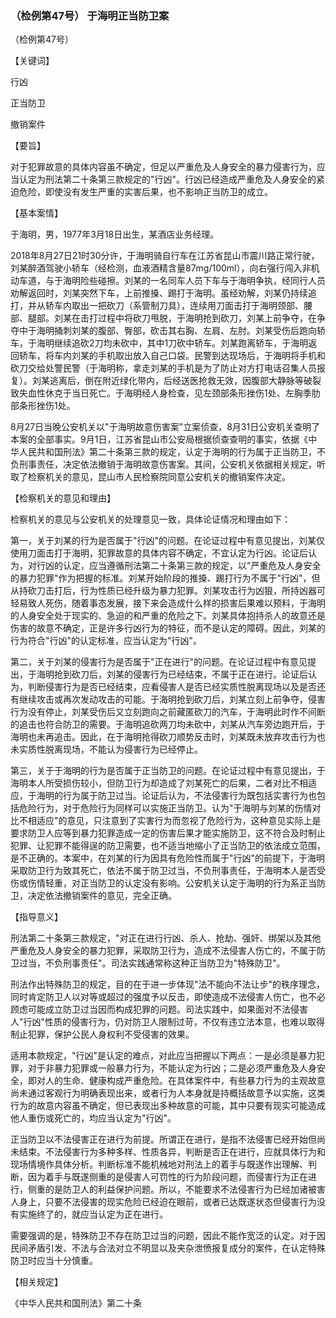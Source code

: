 ### （检例第47号） 于海明正当防卫案

（检例第47号）

【关键词】

行凶

正当防卫

撤销案件

【要旨】

对于犯罪故意的具体内容虽不确定，但足以严重危及人身安全的暴力侵害行为，应当认定为刑法第二十条第三款规定的"行凶"。行凶已经造成严重危及人身安全的紧迫危险，即使没有发生严重的实害后果，也不影响正当防卫的成立。

【基本案情】

于海明，男，1977年3月18日出生，某酒店业务经理。

2018年8月27日21时30分许，于海明骑自行车在江苏省昆山市震川路正常行驶，刘某醉酒驾驶小轿车（经检测，血液酒精含量87mg/100ml），向右强行闯入非机动车道，与于海明险些碰擦。刘某的一名同车人员下车与于海明争执，经同行人员劝解返回时，刘某突然下车，上前推搡、踢打于海明。虽经劝解，刘某仍持续追打，并从轿车内取出一把砍刀（系管制刀具），连续用刀面击打于海明颈部、腰部、腿部。刘某在击打过程中将砍刀甩脱，于海明抢到砍刀，刘某上前争夺，在争夺中于海明捅刺刘某的腹部、臀部，砍击其右胸、左肩、左肘。刘某受伤后跑向轿车，于海明继续追砍2刀均未砍中，其中1刀砍中轿车。刘某跑离轿车，于海明返回轿车，将车内刘某的手机取出放入自己口袋。民警到达现场后，于海明将手机和砍刀交给处警民警（于海明称，拿走刘某的手机是为了防止对方打电话召集人员报复）。刘某逃离后，倒在附近绿化带内，后经送医抢救无效，因腹部大静脉等破裂致失血性休克于当日死亡。于海明经人身检查，见左颈部条形挫伤1处、左胸季肋部条形挫伤1处。

8月27日当晚公安机关以"于海明故意伤害案"立案侦查，8月31日公安机关查明了本案的全部事实。9月1日，江苏省昆山市公安局根据侦查查明的事实，依据《中华人民共和国刑法》第二十条第三款的规定，认定于海明的行为属于正当防卫，不负刑事责任，决定依法撤销于海明故意伤害案。其间，公安机关依据相关规定，听取了检察机关的意见，昆山市人民检察院同意公安机关的撤销案件决定。

【检察机关的意见和理由】

检察机关的意见与公安机关的处理意见一致，具体论证情况和理由如下：

第一，关于刘某的行为是否属于"行凶"的问题。在论证过程中有意见提出，刘某仅使用刀面击打于海明，犯罪故意的具体内容不确定，不宜认定为行凶。论证后认为，对行凶的认定，应当遵循刑法第二十条第三款的规定，以"严重危及人身安全的暴力犯罪"作为把握的标准。刘某开始阶段的推搡、踢打行为不属于"行凶"，但从持砍刀击打后，行为性质已经升级为暴力犯罪。刘某攻击行为凶狠，所持凶器可轻易致人死伤，随着事态发展，接下来会造成什么样的损害后果难以预料，于海明的人身安全处于现实的、急迫的和严重的危险之下。刘某具体抱持杀人的故意还是伤害的故意不确定，正是许多行凶行为的特征，而不是认定的障碍。因此，刘某的行为符合"行凶"的认定标准，应当认定为"行凶"。

第二，关于刘某的侵害行为是否属于"正在进行"的问题。在论证过程中有意见提出，于海明抢到砍刀后，刘某的侵害行为已经结束，不属于正在进行。论证后认为，判断侵害行为是否已经结束，应看侵害人是否已经实质性脱离现场以及是否还有继续攻击或再次发动攻击的可能。于海明抢到砍刀后，刘某立刻上前争夺，侵害行为没有停止，刘某受伤后又立刻跑向之前藏匿砍刀的汽车，于海明此时作不间断的追击也符合防卫的需要。于海明追砍两刀均未砍中，刘某从汽车旁边跑开后，于海明也未再追击。因此，在于海明抢得砍刀顺势反击时，刘某既未放弃攻击行为也未实质性脱离现场，不能认为侵害行为已经停止。

第三，关于于海明的行为是否属于正当防卫的问题。在论证过程中有意见提出，于海明本人所受损伤较小，但防卫行为却造成了刘某死亡的后果，二者对比不相适应，于海明的行为属于防卫过当。论证后认为，不法侵害行为既包括实害行为也包括危险行为，对于危险行为同样可以实施正当防卫。认为"于海明与刘某的伤情对比不相适应"的意见，只注意到了实害行为而忽视了危险行为，这种意见实际上是要求防卫人应等到暴力犯罪造成一定的伤害后果才能实施防卫，这不符合及时制止犯罪、让犯罪不能得逞的防卫需要，也不适当地缩小了正当防卫的依法成立范围，是不正确的。本案中，在刘某的行为因具有危险性而属于"行凶"的前提下，于海明采取防卫行为致其死亡，依法不属于防卫过当，不负刑事责任，于海明本人是否受伤或伤情轻重，对正当防卫的认定没有影响。公安机关认定于海明的行为系正当防卫，决定依法撤销案件的意见，完全正确。

【指导意义】

刑法第二十条第三款规定，"对正在进行行凶、杀人、抢劫、强奸、绑架以及其他严重危及人身安全的暴力犯罪，采取防卫行为，造成不法侵害人伤亡的，不属于防卫过当，不负刑事责任"。司法实践通常称这种正当防卫为"特殊防卫"。

刑法作出特殊防卫的规定，目的在于进一步体现"法不能向不法让步"的秩序理念，同时肯定防卫人以对等或超过的强度予以反击，即使造成不法侵害人伤亡，也不必顾虑可能成立防卫过当因而构成犯罪的问题。司法实践中，如果面对不法侵害人"行凶"性质的侵害行为，仍对防卫人限制过苛，不仅有违立法本意，也难以取得制止犯罪，保护公民人身权利不受侵害的效果。

适用本款规定，"行凶"是认定的难点，对此应当把握以下两点：一是必须是暴力犯罪，对于非暴力犯罪或一般暴力行为，不能认定为行凶；二是必须严重危及人身安全，即对人的生命、健康构成严重危险。在具体案件中，有些暴力行为的主观故意尚未通过客观行为明确表现出来，或者行为人本身就是持概括故意予以实施，这类行为的故意内容虽不确定，但已表现出多种故意的可能，其中只要有现实可能造成他人重伤或死亡的，均应当认定为"行凶"。

正当防卫以不法侵害正在进行为前提。所谓正在进行，是指不法侵害已经开始但尚未结束。不法侵害行为多种多样、性质各异，判断是否正在进行，应就具体行为和现场情境作具体分析。判断标准不能机械地对刑法上的着手与既遂作出理解、判断，因为着手与既遂侧重的是侵害人可罚性的行为阶段问题，而侵害行为正在进行，侧重的是防卫人的利益保护问题。所以，不能要求不法侵害行为已经加诸被害人身上，只要不法侵害的现实危险已经迫在眼前，或者已达既遂状态但侵害行为没有实施终了的，就应当认定为正在进行。

需要强调的是，特殊防卫不存在防卫过当的问题，因此不能作宽泛的认定。对于因民间矛盾引发、不法与合法对立不明显以及夹杂泄愤报复成分的案件，在认定特殊防卫时应当十分慎重。

【相关规定】

《中华人民共和国刑法》第二十条
